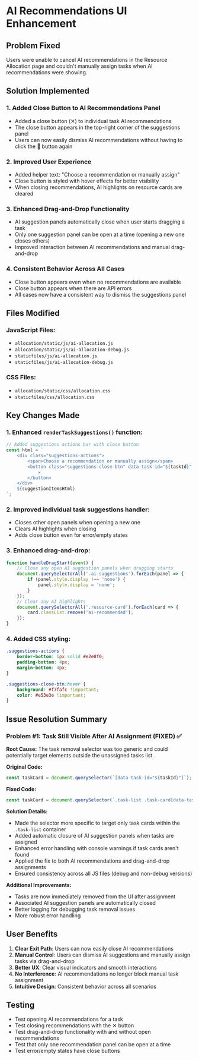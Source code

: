 # AI Recommendations UI Enhancement

## Problem Fixed
Users were unable to cancel AI recommendations in the Resource Allocation page and couldn't manually assign tasks when AI recommendations were showing.

## Solution Implemented

### 1. Added Close Button to AI Recommendations Panel
- Added a close button (✕) to individual task AI recommendations
- The close button appears in the top-right corner of the suggestions panel
- Users can now easily dismiss AI recommendations without having to click the 🤖 button again

### 2. Improved User Experience
- Added helper text: "Choose a recommendation or manually assign"
- Close button is styled with hover effects for better visibility
- When closing recommendations, AI highlights on resource cards are cleared

### 3. Enhanced Drag-and-Drop Functionality
- AI suggestion panels automatically close when user starts dragging a task
- Only one suggestion panel can be open at a time (opening a new one closes others)
- Improved interaction between AI recommendations and manual drag-and-drop

### 4. Consistent Behavior Across All Cases
- Close button appears even when no recommendations are available
- Close button appears when there are API errors
- All cases now have a consistent way to dismiss the suggestions panel

## Files Modified

### JavaScript Files:
- `allocation/static/js/ai-allocation.js`
- `allocation/static/js/ai-allocation-debug.js`
- `staticfiles/js/ai-allocation.js`
- `staticfiles/js/ai-allocation-debug.js`

### CSS Files:
- `allocation/static/css/allocation.css`
- `staticfiles/css/allocation.css`

## Key Changes Made

### 1. Enhanced `renderTaskSuggestions()` function:
```javascript
// Added suggestions actions bar with close button
const html = `
    <div class="suggestions-actions">
        <span>Choose a recommendation or manually assign</span>
        <button class="suggestions-close-btn" data-task-id="${taskId}" title="Close recommendations">
            ✕
        </button>
    </div>
    ${suggestionItemsHtml}
`;
```

### 2. Improved individual task suggestions handler:
- Closes other open panels when opening a new one
- Clears AI highlights when closing
- Adds close button even for error/empty states

### 3. Enhanced drag-and-drop:
```javascript
function handleDragStart(event) {
    // Close any open AI suggestion panels when dragging starts
    document.querySelectorAll('.ai-suggestions').forEach(panel => {
        if (panel.style.display !== 'none') {
            panel.style.display = 'none';
        }
    });
    // Clear any AI highlights
    document.querySelectorAll('.resource-card').forEach(card => {
        card.classList.remove('ai-recommended');
    });
}
```

### 4. Added CSS styling:
```css
.suggestions-actions {
    border-bottom: 1px solid #e2e8f0;
    padding-bottom: 4px;
    margin-bottom: 4px;
}

.suggestions-close-btn:hover {
    background: #f7fafc !important;
    color: #e53e3e !important;
}
```

## Issue Resolution Summary

### Problem #1: Task Still Visible After AI Assignment (FIXED) ✅

**Root Cause:** The task removal selector was too generic and could potentially target elements outside the unassigned tasks list.

**Original Code:**
```javascript
const taskCard = document.querySelector(`[data-task-id="${taskId}"]`);
```

**Fixed Code:**
```javascript
const taskCard = document.querySelector(`.task-list .task-card[data-task-id="${taskId}"]`);
```

**Solution Details:**
- Made the selector more specific to target only task cards within the `.task-list` container
- Added automatic closure of AI suggestion panels when tasks are assigned
- Enhanced error handling with console warnings if task cards aren't found
- Applied the fix to both AI recommendations and drag-and-drop assignments
- Ensured consistency across all JS files (debug and non-debug versions)

**Additional Improvements:**
- Tasks are now immediately removed from the UI after assignment
- Associated AI suggestion panels are automatically closed
- Better logging for debugging task removal issues
- More robust error handling

## User Benefits
1. **Clear Exit Path**: Users can now easily close AI recommendations
2. **Manual Control**: Users can dismiss AI suggestions and manually assign tasks via drag-and-drop
3. **Better UX**: Clear visual indicators and smooth interactions
4. **No Interference**: AI recommendations no longer block manual task assignment
5. **Intuitive Design**: Consistent behavior across all scenarios

## Testing
- Test opening AI recommendations for a task
- Test closing recommendations with the ✕ button
- Test drag-and-drop functionality with and without open recommendations
- Test that only one recommendation panel can be open at a time
- Test error/empty states have close buttons
